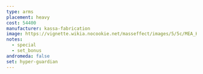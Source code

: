 ```yaml
---
type: arms
placement: heavy
cost: 54400
manufacturer: kassa-fabrication
image: https://vignette.wikia.nocookie.net/masseffect/images/5/5c/MEA_HyperGuardian_Arms.png/revision/latest/scale-to-width-down/350?cb=20180505030224
notes:
  - special
  - set_bonus
andromeda: false
set: hyper-guardian
---
```

